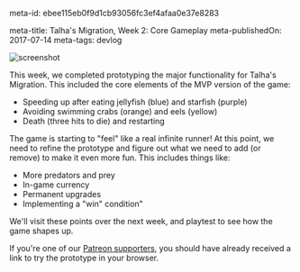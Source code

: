 meta-id: ebee115eb0f9d1cb93056fc3ef4afaa0e37e8283

meta-title: Talha's Migration, Week 2: Core Gameplay
meta-publishedOn: 2017-07-14
meta-tags: devlog

![screenshot](http://i.imgur.com/iuofHjF.gif)

This week, we completed prototyping the major functionality for Talha's Migration. This included the core elements of the MVP version of the game:

- Speeding up after eating jellyfish (blue) and starfish (purple)
- Avoiding swimming crabs (orange) and eels (yellow)
- Death (three hits to die) and restarting

The game is starting to "feel" like a  real infinite runner! At this point, we need to refine the prototype and figure out what we need to add (or remove) to make it even more fun.  This includes things like:

- More predators and prey
- In-game currency
- Permanent upgrades
- Implementing a "win" condition"

We'll visit these points over the next week, and playtest to see how the game shapes up.

If you're one of our [Patreon supporters](https://www.patreon.com/DeenGames), you should have already received a link to try the prototype in your browser.